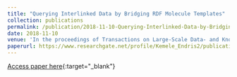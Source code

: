 ```yaml
---
title: "Querying Interlinked Data by Bridging RDF Molecule Templates"
collection: publications
permalink: /publication/2018-11-10-Querying-Interlinked-Data-by-Bridging-RDF-Molecule-Templates
date: 2018-11-10
venue: 'In the proceedings of Transactions on Large-Scale Data- and Knowledge-Centered Systems XXXIX - Special Issue on Database- and Expert-Systems Applications'
paperurl: https://www.researchgate.net/profile/Kemele_Endris2/publication/328789315_Querying_Interlinked_Data_by_Bridging_RDF_Molecule_Templates/links/5be2f84c92851c6b27ad97ef/Querying-Interlinked-Data-by-Bridging-RDF-Molecule-Templates.pdf
---
```

[Access paper here](https://www.researchgate.net/profile/Kemele_Endris2/publication/328789315_Querying_Interlinked_Data_by_Bridging_RDF_Molecule_Templates/links/5be2f84c92851c6b27ad97ef/Querying-Interlinked-Data-by-Bridging-RDF-Molecule-Templates.pdf){:target="_blank"}
